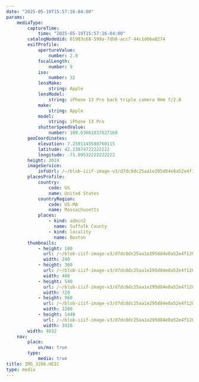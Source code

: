 ```yaml
---
date: "2025-05-19T15:57:16-04:00"
params:
    mediaType:
        captureTime:
            time: "2025-05-19T15:57:16-04:00"
        catalogNodeUid: 01983c68-599a-7db0-acc7-44c1d66a8274
        exifProfile:
            apertureValue:
                number: 2.8
            focalLength:
                number: 9
            iso:
                number: 32
            lensMake:
                string: Apple
            lensModel:
                string: iPhone 13 Pro back triple camera 9mm f/2.8
            make:
                string: Apple
            model:
                string: iPhone 13 Pro
            shutterSpeedValue:
                number: 108.63661037627168
        geoCoordinates:
            elevation: 7.2591145588760115
            latitude: 42.33974722222222
            longitude: -71.09532222222222
        height: 3024
        imageService:
            infoUrl: /~/blob-iiif-image-v3/d7dc8dc25aa1e295d84e0a52e4f12073d64bad7732379f9e6718c5a81e7722db/info.json
        placesProfile:
            country:
                code: US
                name: United States
            countryRegion:
                code: US-MA
                name: Massachusetts
            places:
                - kind: admin2
                  name: Suffolk County
                - kind: locality
                  name: Boston
        thumbnails:
            - height: 180
              url: /~/blob-iiif-image-v3/d7dc8dc25aa1e295d84e0a52e4f12073d64bad7732379f9e6718c5a81e7722db/full/240%2C180/0/default.jpg
              width: 240
            - height: 360
              url: /~/blob-iiif-image-v3/d7dc8dc25aa1e295d84e0a52e4f12073d64bad7732379f9e6718c5a81e7722db/full/480%2C360/0/default.jpg
              width: 480
            - height: 540
              url: /~/blob-iiif-image-v3/d7dc8dc25aa1e295d84e0a52e4f12073d64bad7732379f9e6718c5a81e7722db/full/720%2C540/0/default.jpg
              width: 720
            - height: 960
              url: /~/blob-iiif-image-v3/d7dc8dc25aa1e295d84e0a52e4f12073d64bad7732379f9e6718c5a81e7722db/full/1280%2C960/0/default.jpg
              width: 1280
            - height: 1440
              url: /~/blob-iiif-image-v3/d7dc8dc25aa1e295d84e0a52e4f12073d64bad7732379f9e6718c5a81e7722db/full/1920%2C1440/0/default.jpg
              width: 1920
        width: 4032
    nav:
        place:
            us/ma: true
        type:
            media: true
title: IMG_3286.HEIC
type: media
---
```

